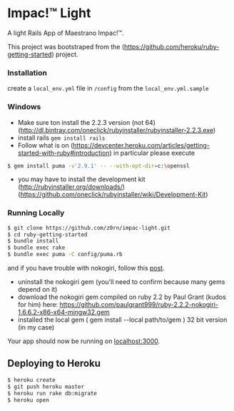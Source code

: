 # Impac!™ Light

A light Rails App of Maestrano Impac!™.

This project was bootstraped from the (https://github.com/heroku/ruby-getting-started) project. 

### Installation

create a `local_env.yml` file in `/config` from the `local_env.yml.sample`

### Windows

- Make sure ton install the 2.2.3 version (not 64) (http://dl.bintray.com/oneclick/rubyinstaller/rubyinstaller-2.2.3.exe)
- install rails `gem install rails`
- Follow what is on (https://devcenter.heroku.com/articles/getting-started-with-ruby#introduction) in particular please execute 
```sh
$ gem install puma -v'2.9.1' -- --with-opt-dir=c:\openssl
```
- you may have to install the development kit (http://rubyinstaller.org/downloads/) (https://github.com/oneclick/rubyinstaller/wiki/Development-Kit)

### Running Locally

```sh
$ git clone https://github.com/z0rn/impac-light.git
$ cd ruby-getting-started
$ bundle install
$ bundle exec rake
$ bundle exec puma -C config/puma.rb
```

and if you have trouble with nokogiri, follow this [post](http://stackoverflow.com/a/31161208/1107536).
- uninstall the nokogiri gem (you'll need to confirm because many gems depend on it)
- download the nokogiri gem compiled on ruby 2.2 by Paul Grant (kudos for him) here: https://github.com/paulgrant999/ruby-2.2.2-nokogiri-1.6.6.2-x86-x64-mingw32.gem
- installed the local gem ( gem install --local path/to/gem ) 32 bit version (in my case)


Your app should now be running on [localhost:3000](http://localhost:3000/).

## Deploying to Heroku

```sh
$ heroku create
$ git push heroku master
$ heroku run rake db:migrate
$ heroku open
```


